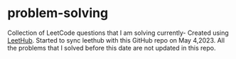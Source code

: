 # problem-solving
Collection of LeetCode questions that I am solving currently- Created using [LeetHub](https://github.com/QasimWani/LeetHub).
Started to sync leethub with this GitHub repo on May 4,2023.
All the problems that I solved before this date are not updated in this repo.
